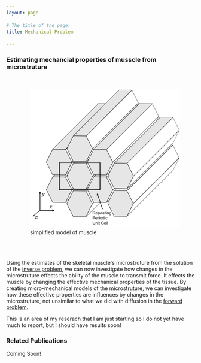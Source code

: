 ```yaml
---
layout: page

# The title of the page.
title: Mechanical Problem

---
```

### Estimating mechancial properties of musscle from microstruture

<figure style="float: right; padding-top:20px;  padding-left:20px; padding-bottom:50px;">
<img src="/assets/img/muscle_schematic.png"  width="400">     
<figcaption>simplified model of muscle</figcaption>
</figure>

Using the estimates of the skeletal muscle's microstruture from the solution of the [inverse problem](/pages/inverse-problem/), we can now investigate how changes in the microstruture effects the ability of the muscle to transmit force. It effects the muscle by changing the effective mechanical properties of the tissue. By creating micro-mechanical models of the microstruture, we can investigate how these effective properties are influences by changes in the microstruture, not unsimilar to what we did with diffusion in the [forward problem](/pages/forward-problem/). 

This is an area of my reserach that I am just starting so I do not yet have much to report, but I should have results soon!

### Related Publications

Coming Soon!
